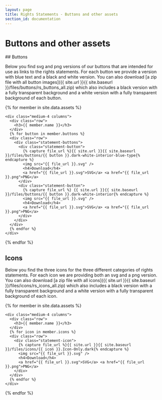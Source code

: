 ```yaml
---
layout: page
title: Rights Statements - Buttons and other assets
section_id: documentation
---
```


# Buttons and other assets

<div class="box">
## Buttons

Below you find svg and png versions of our buttons that are intended for use as links to the rights statements. For each button we provide a version with blue text and a black and white version. You can also download [a zip file with all button images]({{ site.url }}{{ site.baseurl }}/files/buttons/rs_buttons_all.zip) which also includes a black version with a fully transparent background and a white version with a fully transparent background of each button.

  <div class="row" markdown="0">

  {% for member in site.data.assets %}

    <div class="medium-4 columns">
      <div class="row">
        <h3>{{ member.name }}</h3>
      </div>
      {% for button in member.buttons %}
      <div class="row">
        <div class="statement-buttons">
          <div class="statement-button">
            {% capture file_url %}{{ site.url }}{{ site.baseurl }}/files/buttons/{{ button }}.dark-white-interior-blue-type{% endcapture %}
            <img src="{{ file_url }}.svg" />
            <h4>Download</h4>
            <a href="{{ file_url }}.svg">SVG</a> <a href="{{ file_url }}.png">PNG</a>
          </div>
          <div class="statement-button">
            {% capture file_url %} {{ site.url }}{{ site.baseurl }}/files/buttons/{{ button }}.dark-white-interior{% endcapture %}
            <img src="{{ file_url }}.svg" />
            <h4>Download</h4>
            <a href="{{ file_url }}.svg">SVG</a> <a href="{{ file_url }}.png">PNG</a>
          </div>
        </div>
      </div>
      {% endfor %}
    </div>

  {% endfor %}

  </div>

## Icons

Below you find the three icons for the three different categories of rights statements. For each icon we are providing both an svg and a png version. You can also download [a zip file with all icons]({{ site.url }}{{ site.baseurl }}/files/icons/rs_icons_all.zip) which also includes a black version with a fully transparent background and a white version with a fully transparent background of each icon.

  <div class="row" markdown="0">

  {% for member in site.data.assets %}

    <div class="medium-4 columns">
      <div class="row">
        <h3>{{ member.name }}</h3>
      </div>
      {% for icon in member.icons %}
      <div class="row">
        <div class="statement-icon">
          {% capture file_url %}{{ site.url }}{{ site.baseurl }}/files/icons/{{ icon }}.Icon-Only.dark{% endcapture %}
          <img src="{{ file_url }}.svg" />
          <h4>Download</h4>
          <a href="{{ file_url }}.svg">SVG</a> <a href="{{ file_url }}.png">PNG</a>
        </div>
      </div>
      {% endfor %}
    </div>

  {% endfor %}

  </div>

</div>
